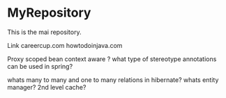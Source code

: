 # MyRepository
This is the mai repository.


Link
careercup.com
howtodoinjava.com

Proxy scoped bean
context aware ?
what type of stereotype annotations can be used in spring?

whats many to many and one to many relations in hibernate?
whats entity manager?
2nd level cache?

